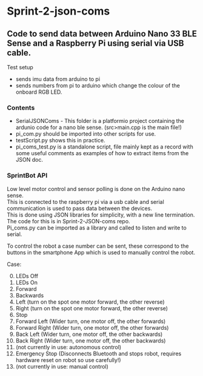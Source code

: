 # Sprint-2-json-coms
## Code to send data between Arduino Nano 33 BLE Sense and a Raspberry Pi using serial via USB cable.

Test setup 
- sends imu data from arduino to pi 
- sends numbers from pi to arduino which change the colour of the onboard RGB LED. 

### Contents
- SerialJSONComs - This folder is a platformio project containing the ardunio code for a nano ble sense. (src>main.cpp is the main file!)
- pi_com.py should be imported into other scripts for use.
- testScript.py shows this in practice. 
- pi_coms_test.py is a standalone script, file mainly kept as a record with some useful comments as examples of how to extract items from the JSON doc.

### SprintBot API
Low level motor control and sensor polling is done on the Arduino nano sense.  
This is connected to the raspberry pi via a usb cable and serial communication is used to pass data between the devices.  
This is done using JSON libraries for simplicity, with a new line termination.   
The code for this is in Sprint-2-JSON-coms repo.  
Pi_coms.py can be imported as a library and called to listen and write to serial. 

To control the robot a case number can be sent, these correspond to the buttons in the smartphone App which is used to manually control the robot. 

Case:

0. LEDs Off
1. LEDs On
2. Forward
3. Backwards
4. Left (turn on the spot one motor forward, the other reverse)
5. Right (turn on the spot one motor forward, the other reverse)
6. Stop
7. Forward Left (Wider turn, one motor off, the other forwards)
8. Forward Right (Wider turn, one motor off, the other forwards)
9. Back Left (Wider turn, one motor off, the other backwards)
10. Back Right (Wider turn, one motor off, the other backwards)
11. (not currently in use: autonomous control)
12. Emergency Stop (Disconnects Bluetooth and stops robot, requires hardware reset on robot so use carefully!)
11. (not currently in use: manual control)


